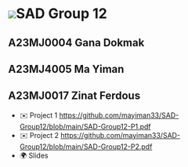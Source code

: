  ![](https://user-images.githubusercontent.com/18350557/176309783-0785949b-9127-417c-8b55-ab5a4333674e.gif)SAD Group 12
================================================================================================================================

A23MJ0004 Gana Dokmak
---------------------------------------
A23MJ4005 Ma Yiman
---------------------------------------
A23MJ0017 Zinat Ferdous
---------------------------------------

* ✉️  Project 1 https://github.com/mayiman33/SAD-Group12/blob/main/SAD-Group12-P1.pdf
* ✉️  Project 2 https://github.com/mayiman33/SAD-Group12/blob/main/SAD-Group12-P2.pdf
* 🌍  Slides 
